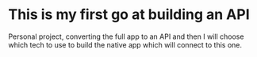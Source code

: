 # This is my first go at building an API

Personal project, converting the full app to an API and then I will choose which tech to use to build the native app which will connect to this one.

